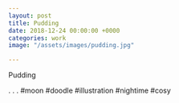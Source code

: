 ```yaml
---
layout: post
title: Pudding
date: 2018-12-24 00:00:00 +0000
categories: work
image: "/assets/images/pudding.jpg"

---
```

Pudding

 . . . #moon #doodle #illustration #nightime #cosy
